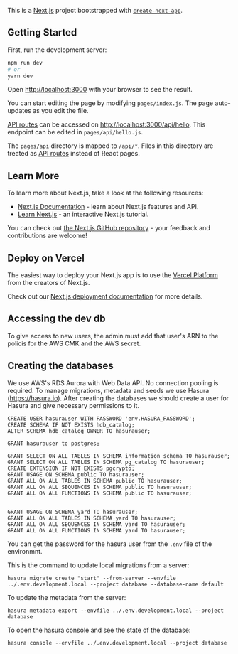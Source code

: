 This is a [Next.js](https://nextjs.org/) project bootstrapped with [`create-next-app`](https://github.com/vercel/next.js/tree/canary/packages/create-next-app).

## Getting Started

First, run the development server:

```bash
npm run dev
# or
yarn dev
```

Open [http://localhost:3000](http://localhost:3000) with your browser to see the result.

You can start editing the page by modifying `pages/index.js`. The page auto-updates as you edit the file.

[API routes](https://nextjs.org/docs/api-routes/introduction) can be accessed on [http://localhost:3000/api/hello](http://localhost:3000/api/hello). This endpoint can be edited in `pages/api/hello.js`.

The `pages/api` directory is mapped to `/api/*`. Files in this directory are treated as [API routes](https://nextjs.org/docs/api-routes/introduction) instead of React pages.

## Learn More

To learn more about Next.js, take a look at the following resources:

- [Next.js Documentation](https://nextjs.org/docs) - learn about Next.js features and API.
- [Learn Next.js](https://nextjs.org/learn) - an interactive Next.js tutorial.

You can check out [the Next.js GitHub repository](https://github.com/vercel/next.js/) - your feedback and contributions are welcome!

## Deploy on Vercel

The easiest way to deploy your Next.js app is to use the [Vercel Platform](https://vercel.com/new?utm_medium=default-template&filter=next.js&utm_source=create-next-app&utm_campaign=create-next-app-readme) from the creators of Next.js.

Check out our [Next.js deployment documentation](https://nextjs.org/docs/deployment) for more details.

## Accessing the dev db

To give access to new users, the admin must add that user's ARN to the policis for the AWS CMK and the AWS secret.

## Creating the databases

We use AWS's RDS Aurora with Web Data API. No connection pooling is required.
To manage migrations, metadata and seeds we use Hasura (https://hasura.io).
After creating the databases we should create a user for Hasura and give necessary permissions to it.

```
CREATE USER hasurauser WITH PASSWORD 'env.HASURA_PASSWORD';
CREATE SCHEMA IF NOT EXISTS hdb_catalog;
ALTER SCHEMA hdb_catalog OWNER TO hasurauser;

GRANT hasurauser to postgres;

GRANT SELECT ON ALL TABLES IN SCHEMA information_schema TO hasurauser;
GRANT SELECT ON ALL TABLES IN SCHEMA pg_catalog TO hasurauser;
CREATE EXTENSION IF NOT EXISTS pgcrypto;
GRANT USAGE ON SCHEMA public TO hasurauser;
GRANT ALL ON ALL TABLES IN SCHEMA public TO hasurauser;
GRANT ALL ON ALL SEQUENCES IN SCHEMA public TO hasurauser;
GRANT ALL ON ALL FUNCTIONS IN SCHEMA public TO hasurauser;


GRANT USAGE ON SCHEMA yard TO hasurauser;
GRANT ALL ON ALL TABLES IN SCHEMA yard TO hasurauser;
GRANT ALL ON ALL SEQUENCES IN SCHEMA yard TO hasurauser;
GRANT ALL ON ALL FUNCTIONS IN SCHEMA yard TO hasurauser;
```

You can get the password for the hasura user from the `.env` file of the environmnt.

This is the command to update local migrations from a server:

```
hasura migrate create "start" --from-server --envfile ../.env.development.local --project database --database-name default
```

To update the metadata from the server:

```
hasura metadata export --envfile ../.env.development.local --project database
```

To open the hasura console and see the state of the database:

```
hasura console --envfile ../.env.development.local --project database
```
